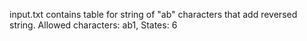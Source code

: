 input.txt contains table for string of "ab" characters that add reversed string. Allowed characters: ab1, States: 6
